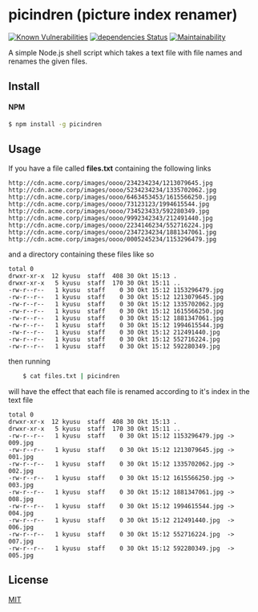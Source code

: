 # picindren (picture index renamer)

[![Known Vulnerabilities](https://snyk.io/test/github/kyusu/picindren/badge.svg?targetFile=package.json)](https://snyk.io/test/github/kyusu/picindren?targetFile=package.json)
[![dependencies Status](https://david-dm.org/kyusu/picindren/status.svg)](https://david-dm.org/kyusu/picindren)
[![Maintainability](https://api.codeclimate.com/v1/badges/656c6e0f143936358bc4/maintainability)](https://codeclimate.com/github/kyusu/picindren/maintainability)

A simple Node.js shell script which takes a text file with file names and renames the given files.
## Install

#### NPM
```bash
$ npm install -g picindren
```

## Usage
If you have a file called **files.txt** containing the following links
    
    http://cdn.acme.corp/images/oooo/234234234/1213079645.jpg
    http://cdn.acme.corp/images/oooo/5234234234/1335702062.jpg
    http://cdn.acme.corp/images/oooo/6463453453/1615566250.jpg
    http://cdn.acme.corp/images/oooo/73123123/1994615544.jpg
    http://cdn.acme.corp/images/oooo/734523433/592280349.jpg
    http://cdn.acme.corp/images/oooo/9992342343/212491440.jpg
    http://cdn.acme.corp/images/oooo/2234146234/552716224.jpg
    http://cdn.acme.corp/images/oooo/2347234234/1881347061.jpg
    http://cdn.acme.corp/images/oooo/0005245234/1153296479.jpg
     
and a directory containing these files like so

    total 0
    drwxr-xr-x  12 kyusu  staff  408 30 Okt 15:13 .
    drwxr-xr-x   5 kyusu  staff  170 30 Okt 15:11 ..
    -rw-r--r--   1 kyusu  staff    0 30 Okt 15:12 1153296479.jpg
    -rw-r--r--   1 kyusu  staff    0 30 Okt 15:12 1213079645.jpg
    -rw-r--r--   1 kyusu  staff    0 30 Okt 15:12 1335702062.jpg
    -rw-r--r--   1 kyusu  staff    0 30 Okt 15:12 1615566250.jpg
    -rw-r--r--   1 kyusu  staff    0 30 Okt 15:12 1881347061.jpg
    -rw-r--r--   1 kyusu  staff    0 30 Okt 15:12 1994615544.jpg
    -rw-r--r--   1 kyusu  staff    0 30 Okt 15:12 212491440.jpg
    -rw-r--r--   1 kyusu  staff    0 30 Okt 15:12 552716224.jpg
    -rw-r--r--   1 kyusu  staff    0 30 Okt 15:12 592280349.jpg
   
then running
```bash
    $ cat files.txt | picindren
```  
will have the effect that each file is renamed according to it's index in the text file

    total 0
    drwxr-xr-x  12 kyusu  staff  408 30 Okt 15:13 .
    drwxr-xr-x   5 kyusu  staff  170 30 Okt 15:11 ..
    -rw-r--r--   1 kyusu  staff    0 30 Okt 15:12 1153296479.jpg -> 009.jpg
    -rw-r--r--   1 kyusu  staff    0 30 Okt 15:12 1213079645.jpg -> 001.jpg
    -rw-r--r--   1 kyusu  staff    0 30 Okt 15:12 1335702062.jpg -> 002.jpg
    -rw-r--r--   1 kyusu  staff    0 30 Okt 15:12 1615566250.jpg -> 003.jpg
    -rw-r--r--   1 kyusu  staff    0 30 Okt 15:12 1881347061.jpg -> 008.jpg
    -rw-r--r--   1 kyusu  staff    0 30 Okt 15:12 1994615544.jpg -> 004.jpg
    -rw-r--r--   1 kyusu  staff    0 30 Okt 15:12 212491440.jpg  -> 006.jpg
    -rw-r--r--   1 kyusu  staff    0 30 Okt 15:12 552716224.jpg  -> 007.jpg
    -rw-r--r--   1 kyusu  staff    0 30 Okt 15:12 592280349.jpg  -> 005.jpg
## License

  [MIT](LICENSE)
